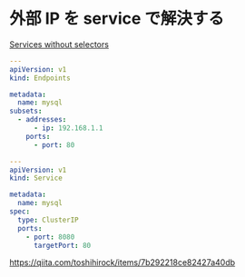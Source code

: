 外部 IP を service で解決する
=====


[Services without selectors](https://kubernetes.io/docs/concepts/services-networking/service/#services-without-selectors)


```yaml
---
apiVersion: v1
kind: Endpoints

metadata:
  name: mysql
subsets:
  - addresses:
      - ip: 192.168.1.1
    ports:
      - port: 80

---
apiVersion: v1
kind: Service

metadata:
  name: mysql
spec:
  type: ClusterIP
  ports:
    - port: 8080
      targetPort: 80
```


https://qiita.com/toshihirock/items/7b292218ce82427a40db

